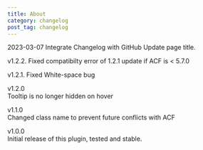 ```yaml
---
title: About
category: changelog
post_tag: changelog
---
```

2023-03-07
Integrate Changelog with GitHub
Update page title.

v1.2.2. 
Fixed compatibilty error of 1.2.1 update if ACF is < 5.7.0  

v1.2.1. 
Fixed White-space bug  

v1.2.0  
Tooltip is no longer hidden on hover  

v1.1.0  
Changed class name to prevent future conflicts with ACF  

v1.0.0  
Initial release of this plugin, tested and stable.
